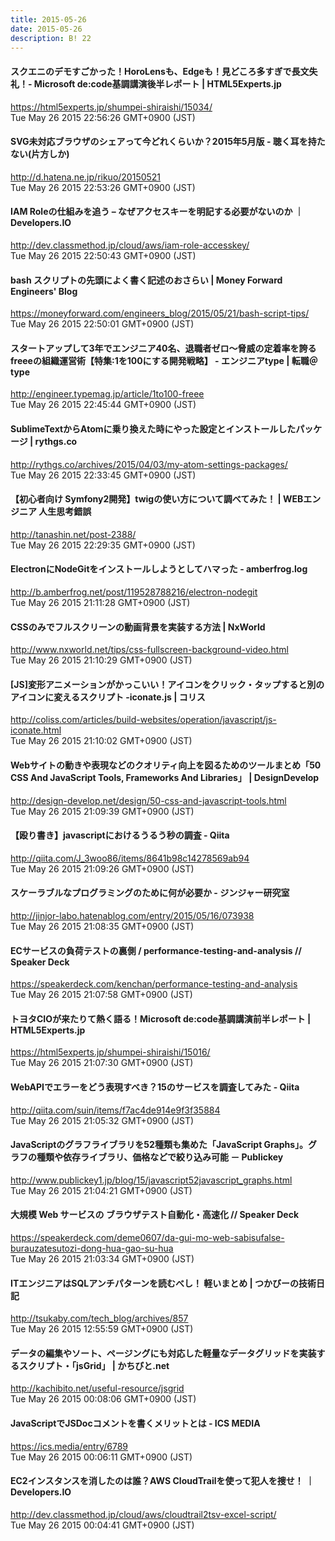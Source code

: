 ```yaml
---
title: 2015-05-26
date: 2015-05-26
description: B! 22
---
```


#### スクエニのデモすごかった！HoroLensも、Edgeも！見どころ多すぎで長文失礼！- Microsoft de:code基調講演後半レポート | HTML5Experts.jp
https://html5experts.jp/shumpei-shiraishi/15034/<br>
Tue May 26 2015 22:56:26 GMT+0900 (JST)<br>


#### SVG未対応ブラウザのシェアって今どれくらいか？2015年5月版 - 聴く耳を持たない(片方しか)
http://d.hatena.ne.jp/rikuo/20150521<br>
Tue May 26 2015 22:53:26 GMT+0900 (JST)<br>


#### IAM Roleの仕組みを追う – なぜアクセスキーを明記する必要がないのか ｜ Developers.IO
http://dev.classmethod.jp/cloud/aws/iam-role-accesskey/<br>
Tue May 26 2015 22:50:43 GMT+0900 (JST)<br>


#### bash スクリプトの先頭によく書く記述のおさらい | Money Forward  Engineers' Blog
https://moneyforward.com/engineers_blog/2015/05/21/bash-script-tips/<br>
Tue May 26 2015 22:50:01 GMT+0900 (JST)<br>


#### スタートアップして3年でエンジニア40名、退職者ゼロ～脅威の定着率を誇るfreeeの組織運営術【特集:1を100にする開発戦略】 - エンジニアtype | 転職＠type
http://engineer.typemag.jp/article/1to100-freee<br>
Tue May 26 2015 22:45:44 GMT+0900 (JST)<br>


#### SublimeTextからAtomに乗り換えた時にやった設定とインストールしたパッケージ | rythgs.co
http://rythgs.co/archives/2015/04/03/my-atom-settings-packages/<br>
Tue May 26 2015 22:33:45 GMT+0900 (JST)<br>


#### 【初心者向け Symfony2開発】twigの使い方について調べてみた！ | WEBエンジニア 人生思考錯誤
http://tanashin.net/post-2388/<br>
Tue May 26 2015 22:29:35 GMT+0900 (JST)<br>


#### ElectronにNodeGitをインストールしようとしてハマった - amberfrog.log
http://b.amberfrog.net/post/119528788216/electron-nodegit<br>
Tue May 26 2015 21:11:28 GMT+0900 (JST)<br>


#### CSSのみでフルスクリーンの動画背景を実装する方法 | NxWorld
http://www.nxworld.net/tips/css-fullscreen-background-video.html<br>
Tue May 26 2015 21:10:29 GMT+0900 (JST)<br>


####   [JS]変形アニメーションがかっこいい！アイコンをクリック・タップすると別のアイコンに変えるスクリプト -iconate.js | コリス
http://coliss.com/articles/build-websites/operation/javascript/js-iconate.html<br>
Tue May 26 2015 21:10:02 GMT+0900 (JST)<br>


#### Webサイトの動きや表現などのクオリティ向上を図るためのツールまとめ「50 CSS And JavaScript Tools, Frameworks And Libraries」 | DesignDevelop
http://design-develop.net/design/50-css-and-javascript-tools.html<br>
Tue May 26 2015 21:09:39 GMT+0900 (JST)<br>


#### 【殴り書き】javascriptにおけるうるう秒の調査 - Qiita
http://qiita.com/J_3woo86/items/8641b98c14278569ab94<br>
Tue May 26 2015 21:09:26 GMT+0900 (JST)<br>


#### スケーラブルなプログラミングのために何が必要か - ジンジャー研究室
http://jinjor-labo.hatenablog.com/entry/2015/05/16/073938<br>
Tue May 26 2015 21:08:35 GMT+0900 (JST)<br>


#### ECサービスの負荷テストの裏側 / performance-testing-and-analysis // Speaker Deck
https://speakerdeck.com/kenchan/performance-testing-and-analysis<br>
Tue May 26 2015 21:07:58 GMT+0900 (JST)<br>


#### トヨタCIOが来たりて熱く語る！Microsoft de:code基調講演前半レポート | HTML5Experts.jp
https://html5experts.jp/shumpei-shiraishi/15016/<br>
Tue May 26 2015 21:07:30 GMT+0900 (JST)<br>


#### WebAPIでエラーをどう表現すべき？15のサービスを調査してみた - Qiita
http://qiita.com/suin/items/f7ac4de914e9f3f35884<br>
Tue May 26 2015 21:05:32 GMT+0900 (JST)<br>


#### JavaScriptのグラフライブラリを52種類も集めた「JavaScript Graphs」。グラフの種類や依存ライブラリ、価格などで絞り込み可能 － Publickey
http://www.publickey1.jp/blog/15/javascript52javascript_graphs.html<br>
Tue May 26 2015 21:04:21 GMT+0900 (JST)<br>


#### 大規模 Web サービスの ブラウザテスト自動化・高速化 // Speaker Deck
https://speakerdeck.com/deme0607/da-gui-mo-web-sabisufalse-burauzatesutozi-dong-hua-gao-su-hua<br>
Tue May 26 2015 21:03:34 GMT+0900 (JST)<br>


#### ITエンジニアはSQLアンチパターンを読むべし！ 軽いまとめ | つかびーの技術日記
http://tsukaby.com/tech_blog/archives/857<br>
Tue May 26 2015 12:55:59 GMT+0900 (JST)<br>


#### データの編集やソート、ページングにも対応した軽量なデータグリッドを実装するスクリプト・「jsGrid」 | かちびと.net
http://kachibito.net/useful-resource/jsgrid<br>
Tue May 26 2015 00:08:06 GMT+0900 (JST)<br>


#### JavaScriptでJSDocコメントを書くメリットとは - ICS MEDIA
https://ics.media/entry/6789<br>
Tue May 26 2015 00:06:11 GMT+0900 (JST)<br>


#### EC2インスタンスを消したのは誰？AWS CloudTrailを使って犯人を捜せ！ ｜ Developers.IO
http://dev.classmethod.jp/cloud/aws/cloudtrail2tsv-excel-script/<br>
Tue May 26 2015 00:04:41 GMT+0900 (JST)<br>


